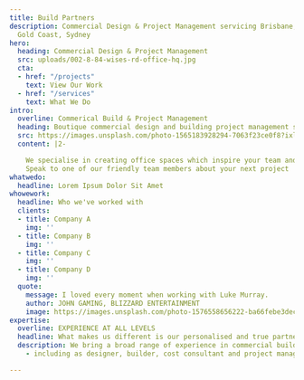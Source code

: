 ```yaml
---
title: Build Partners
description: Commercial Design & Project Management servicing Brisbane, Sunshine Coast,
  Gold Coast, Sydney
hero:
  heading: Commercial Design & Project Management
  src: uploads/002-8-84-wises-rd-office-hq.jpg
  cta:
  - href: "/projects"
    text: View Our Work
  - href: "/services"
    text: What We Do
intro:
  overline: Commerical Build & Project Management
  heading: Boutique commercial design and building project management services
  src: https://images.unsplash.com/photo-1565183928294-7063f23ce0f8?ixlib=rb-1.2.1&ixid=eyJhcHBfaWQiOjEyMDd9&auto=format&fit=crop&w=1650&q=80
  content: |2-

    We specialise in creating office spaces which inspire your team and help you grow your business.
    Speak to one of our friendly team members about your next project
whatwedo:
  headline: Lorem Ipsum Dolor Sit Amet
whowework:
  headline: Who we've worked with
  clients:
  - title: Company A
    img: ''
  - title: Company B
    img: ''
  - title: Company C
    img: ''
  - title: Company D
    img: ''
  quote:
    message: I loved every moment when working with Luke Murray.
    author: JOHN GAMING, BLIZZARD ENTERTAINMENT
    image: https://images.unsplash.com/photo-1576558656222-ba66febe3dec?ixlib=rb-1.2.1&ixid=eyJhcHBfaWQiOjEyMDd9&auto=format&fit=crop&w=1650&q=80
expertise:
  overline: EXPERIENCE AT ALL LEVELS
  headline: What makes us different is our personalised and true partnership approach.
  description: We bring a broad range of experience in commercial building projects
    - including as designer, builder, cost consultant and project manager.

---
```

